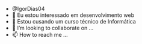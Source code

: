 -  @IgorDias04
- 👀 Eu estou interessado em desenvolvimento web
- 🌱 Estou cusando um curso técnico de Informática 
- 💞️ I’m looking to collaborate on ...
- 📫 How to reach me ...

<!---
IgorDias04/IgorDias04 is a ✨ special ✨ repository because its `README.md` (this file) appears on your GitHub profile.
You can click the Preview link to take a look at your changes.
--->
